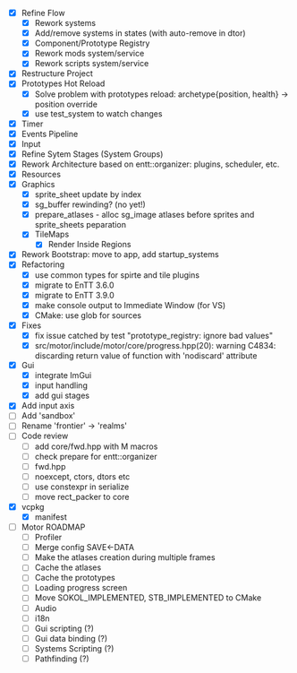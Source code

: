 - [x] Refine Flow
    - [x] Rework systems
    - [x] Add/remove systems in states (with auto-remove in dtor)
    - [x] Component/Prototype Registry
    - [x] Rework mods system/service
    - [x] Rework scripts system/service
- [x] Restructure Project
- [x] Prototypes Hot Reload
    - [x] Solve problem with prototypes reload: archetype{position, health} -> position override
    - [x] use test_system to watch changes
- [x] Timer
- [x] Events Pipeline
- [x] Input
- [x] Refine Sytem Stages (System Groups)
- [x] Rework Architecture based on entt::organizer: plugins, scheduler, etc.
- [x] Resources
- [x] Graphics
    - [x] sprite_sheet update by index
    - [x] sg_buffer rewinding? (no yet!)
    - [x] prepare_atlases - alloc sg_image atlases before sprites and sprite_sheets peparation
    - [x] TileMaps
        - [x] Render Inside Regions
- [x] Rework Bootstrap: move to app, add startup_systems
- [x] Refactoring
    - [x] use common types for spirte and tile plugins
    - [x] migrate to EnTT 3.6.0
    - [x] migrate to EnTT 3.9.0
    - [x] make console output to Immediate Window (for VS)
    - [x] CMake: use glob for sources
- [x] Fixes
    - [x] fix issue catched by test "prototype_registry: ignore bad values"
    - [x] src/motor/include/motor/core/progress.hpp(20): warning C4834: discarding return value of function with 'nodiscard' attribute
- [x] Gui
    - [x] integrate ImGui
    - [x] input handling
    - [x] add gui stages
- [x] Add input axis
- [ ] Add 'sandbox'
- [ ] Rename 'frontier' -> 'realms'
- [ ] Code review
    - [ ] add core/fwd.hpp with M macros
    - [ ] check prepare for entt::organizer
    - [ ] fwd.hpp
    - [ ] noexcept, ctors, dtors etc
    - [ ] use constexpr in serialize
    - [ ] move rect_packer to core
- [x] vcpkg
    - [x] manifest

- [ ] Motor ROADMAP
    - [ ] Profiler
    - [ ] Merge config SAVE<-DATA
    - [ ] Make the atlases creation during multiple frames
    - [ ] Cache the atlases
    - [ ] Cache the prototypes
    - [ ] Loading progress screen
    - [ ] Move SOKOL_IMPLEMENTED, STB_IMPLEMENTED to CMake
    - [ ] Audio
    - [ ] i18n
    - [ ] Gui scripting (?)
    - [ ] Gui data binding (?)
    - [ ] Systems Scripting (?)
    - [ ] Pathfinding (?)
